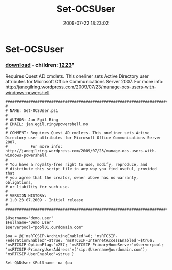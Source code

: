 ﻿---
pid:            1222
parent:         0
children:       1223
poster:         Jan Egil Ring
title:          Set-OCSUser
date:           2009-07-22 18:23:02
format:         posh
---

# Set-OCSUser

### [download](1222.ps1) - children: [1223](1223.md)"

Requires Quest AD cmdlets. This oneliner sets Active Directory user attributes for Microsoft Office Communications Server 2007.
For more info: http://janegilring.wordpress.com/2009/07/23/manage-ocs-users-with-windows-powershell

```posh
###########################################################################"
#
# NAME: Set-OCSUser.ps1
#
# AUTHOR: Jan Egil Ring
# EMAIL: jan.egil.ring@powershell.no
#
# COMMENT: Requires Quest AD cmdlets. This oneliner sets Active Directory user attributes for Microsoft Office Communications Server 2007.
#          For more info: http://janegilring.wordpress.com/2009/07/23/manage-ocs-users-with-windows-powershell
#
# You have a royalty-free right to use, modify, reproduce, and
# distribute this script file in any way you find useful, provided that
# you agree that the creator, owner above has no warranty, obligations,
# or liability for such use.
#
# VERSION HISTORY:
# 1.0 23.07.2009 - Initial release
#
###########################################################################"

$Username="demo.user"
$Fullname="Demo User"
$serverpool="pool01.ourdomain.com"

$oa = @{'msRTCSIP-ArchivingEnabled'=0; 'msRTCSIP-FederationEnabled'=$true; 'msRTCSIP-InternetAccessEnabled'=$true; 'msRTCSIP-OptionFlags'=257; 'msRTCSIP-PrimaryHomeServer'=$serverpool; 'msRTCSIP-PrimaryUserAddress'=("sip:$Username@ourdomain.com"); 'msRTCSIP-UserEnabled'=$true }

Set-QADUser $Fullname -oa $oa
```
